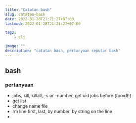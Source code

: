 ```yaml
---
title: "Catatan bash"
slug: catatan-bash
date: 2022-01-28T21:21:27+07:00
lastmod: 2022-01-28T21:21:27+07:00

tag2:
    - cli

image: ""
description: "catatan bash, pertanyaan seputar bash"
---
```

## bash
### pertanyaan
- jobs, kill, killall, -s or -number, get uid jobs before (foo=$!)
- get list
- change name file
- rm line first, last, by number, by string on the line
- 
